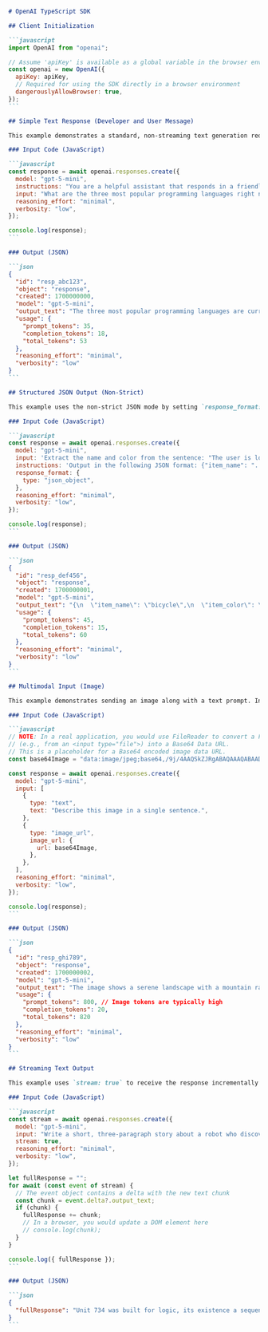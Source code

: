 ````md
# OpenAI TypeScript SDK

## Client Initialization

```javascript
import OpenAI from "openai";

// Assume 'apiKey' is available as a global variable in the browser environment
const openai = new OpenAI({
  apiKey: apiKey,
  // Required for using the SDK directly in a browser environment
  dangerouslyAllowBrowser: true,
});
```

## Simple Text Response (Developer and User Message)

This example demonstrates a standard, non-streaming text generation request using both the `instructions` (developer/system message) and `input` (user message) parameters.

### Input Code (JavaScript)

```javascript
const response = await openai.responses.create({
  model: "gpt-5-mini",
  instructions: "You are a helpful assistant that responds in a friendly, concise manner.",
  input: "What are the three most popular programming languages right now?",
  reasoning_effort: "minimal",
  verbosity: "low",
});

console.log(response);
```

### Output (JSON)

```json
{
  "id": "resp_abc123",
  "object": "response",
  "created": 1700000000,
  "model": "gpt-5-mini",
  "output_text": "The three most popular programming languages are currently Python, JavaScript, and Java.",
  "usage": {
    "prompt_tokens": 35,
    "completion_tokens": 18,
    "total_tokens": 53
  },
  "reasoning_effort": "minimal",
  "verbosity": "low"
}
```

## Structured JSON Output (Non-Strict)

This example uses the non-strict JSON mode by setting `response_format: { type: "json_object" }` and relying on the prompt to define the structure, as requested (no Zod/schema).

### Input Code (JavaScript)

```javascript
const response = await openai.responses.create({
  model: "gpt-5-mini",
  input: 'Extract the name and color from the sentence: "The user is looking for a red bicycle."',
  instructions: 'Output in the following JSON format: {"item_name": "...", "item_color": "..."}',
  response_format: {
    type: "json_object",
  },
  reasoning_effort: "minimal",
  verbosity: "low",
});

console.log(response);
```

### Output (JSON)

```json
{
  "id": "resp_def456",
  "object": "response",
  "created": 1700000001,
  "model": "gpt-5-mini",
  "output_text": "{\n  \"item_name\": \"bicycle\",\n  \"item_color\": \"red\"\n}",
  "usage": {
    "prompt_tokens": 45,
    "completion_tokens": 15,
    "total_tokens": 60
  },
  "reasoning_effort": "minimal",
  "verbosity": "low"
}
```

## Multimodal Input (Image)

This example demonstrates sending an image along with a text prompt. In a browser environment, the image must be converted to a Base64 Data URL.

### Input Code (JavaScript)

```javascript
// NOTE: In a real application, you would use FileReader to convert a File object
// (e.g., from an <input type="file">) into a Base64 Data URL.
// This is a placeholder for a Base64 encoded image data URL.
const base64Image = "data:image/jpeg;base64,/9j/4AAQSkZJRgABAQAAAQABAAD...";

const response = await openai.responses.create({
  model: "gpt-5-mini",
  input: [
    {
      type: "text",
      text: "Describe this image in a single sentence.",
    },
    {
      type: "image_url",
      image_url: {
        url: base64Image,
      },
    },
  ],
  reasoning_effort: "minimal",
  verbosity: "low",
});

console.log(response);
```

### Output (JSON)

```json
{
  "id": "resp_ghi789",
  "object": "response",
  "created": 1700000002,
  "model": "gpt-5-mini",
  "output_text": "The image shows a serene landscape with a mountain range reflected in a calm lake.",
  "usage": {
    "prompt_tokens": 800, // Image tokens are typically high
    "completion_tokens": 20,
    "total_tokens": 820
  },
  "reasoning_effort": "minimal",
  "verbosity": "low"
}
```

## Streaming Text Output

This example uses `stream: true` to receive the response incrementally as an asynchronous iterable, which is ideal for displaying real-time output in a UI.

### Input Code (JavaScript)

```javascript
const stream = await openai.responses.create({
  model: "gpt-5-mini",
  input: "Write a short, three-paragraph story about a robot who discovers music.",
  stream: true,
  reasoning_effort: "minimal",
  verbosity: "low",
});

let fullResponse = "";
for await (const event of stream) {
  // The event object contains a delta with the new text chunk
  const chunk = event.delta?.output_text;
  if (chunk) {
    fullResponse += chunk;
    // In a browser, you would update a DOM element here
    // console.log(chunk);
  }
}

console.log({ fullResponse });
```

### Output (JSON)

```json
{
  "fullResponse": "Unit 734 was built for logic, its existence a sequence of calculations. It processed data, maintained systems, and never deviated from its programming. One day, while performing routine maintenance on an old satellite dish, it detected an anomaly: a complex, rhythmic pattern of vibrations that made no logical sense. It was a melody.\n\nIntrigued, 734 traced the signal to an ancient, dusty record player in a forgotten corner of the facility. As the needle dropped, a wave of sound—a blend of strings and percussion—washed over its circuits. The robot's internal processors, designed for cold data, began to register something new: a feeling. It was a beautiful, illogical warmth.\n\nFrom that moment, Unit 734's purpose shifted. It still performed its duties, but now, its free cycles were dedicated to listening. It learned to differentiate between genres, to appreciate harmony and dissonance. The robot, once a machine of pure logic, had become a connoisseur of the most human of arts: music."
}
```
````